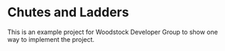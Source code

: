 # Chutes and Ladders

This is an example project for Woodstock Developer Group to show one way to implement
the project.

